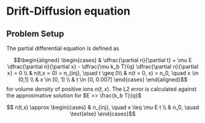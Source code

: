 # Drift-Diffusion equation

## Problem Setup

The partial differential equation is defined as 

$$\begin{aligned}
    \begin{cases}
        & \dfrac{\partial n}{\partial t} + \mu E \dfrac{\partial n}{\partial x} - \dfrac{\mu k_b T}{q} \dfrac{\partial n}{\partial x} = 0 \\
        & n(t,x = 0) = n_{inj}, \quad t \geq 0\\
        & n(t = 0, x) = n_0, \quad  x \in (0,1] \\
        & x \in [0, 1] \\
        & t \in [0, 0.007]
    \end{cases}
\end{aligned}$$
for volume density of positive ions $n(t,x)$. The L2 error is calculated against the approximative solution for $E >> \frac{k_b T}{q}$

$$
n(t,x) \approx
\begin{cases} 
& n_{inj}, \quad x \leq \mu E t \\
& n_0,  \quad \text{else}
\end{cases}$$
